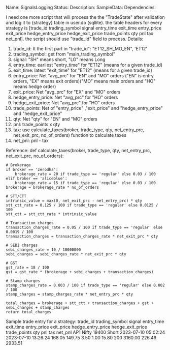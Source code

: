 Name: SignalsLogging
Status:
Description:
SampleData:
Dependencies:

I need one more script that will process the the "TradeState" after validation and log it to {strategy} table in user.db (sqllite). the table headers for every strategy is [trade_id trading_symbol signal entry_time exit_time entry_price exit_price hedge_entry_price hedge_exit_price trade_points qty pnl tax net_pnl]. the script should use "trade_id" field to process.
Details:

1. trade_id: It the first part in "trade_id": "ET12_SH_MO_EN", 'ET12'
2. trading_symbol: get from "main_trading_symbol"
3. signal: "SH" means short, "LG" means Long
4. entry_time: earliest "entry_time" for "ET12" (means for a given trade_id)
5. exit_time: latest "exit_time" for "ET12" (means for a given trade_id)
6. entry_price: Net "avg_prc" for "EN" and "MO" orders ("EN" is entry orders, "EX" means exit orders)("MO" means main orders and "HO" means hedge order)
7. exit_price: Net "avg_prc" for "EX" and "MO" orders
8. hedge_entry_price: Net "avg_prc" for "HO" orders
9. hedge_exit_price: Net "avg_prc" for "HO" orders
10. trade_points: Net of "entry_price" ,"exit_price" and "hedge_entry_price" and "hedge_exit_price"
11. qty: Net "qty" for "EN" and "MO" orders
12. pnl: trade_points x qty
13. tax: use calculate_taxes(broker, trade_type, qty, net_entry_prc, net_exit_prc, no_of_orders) function to calculate taxes
14. net_pnl: pnl - tax

Reference:
def calculate_taxes(broker, trade_type, qty, net_entry_prc, net_exit_prc, no_of_orders):

    # Brokerage
    if broker == 'zerodha':
        brokerage_rate = 20 if trade_type == 'regular' else 0.03 / 100
    elif broker == 'aliceblue':
        brokerage_rate = 15 if trade_type == 'regular' else 0.03 / 100
    brokerage = brokerage_rate * no_of_orders

    # STT/CTT
    intrinsic_value = max(0, net_exit_prc - net_entry_prc) * qty
    stt_ctt_rate = 0.125 / 100 if trade_type == 'regular' else 0.0125 / 100
    stt_ctt = stt_ctt_rate * intrinsic_value

    # Transaction charges
    transaction_charges_rate = 0.05 / 100 if trade_type == 'regular' else 0.0019 / 100
    transaction_charges = transaction_charges_rate * net_exit_prc * qty

    # SEBI charges
    sebi_charges_rate = 10 / 10000000
    sebi_charges = sebi_charges_rate * net_exit_prc * qty

    # GST
    gst_rate = 18 / 100
    gst = gst_rate * (brokerage + sebi_charges + transaction_charges)

    # Stamp charges
    stamp_charges_rate = 0.003 / 100 if trade_type == 'regular' else 0.002 / 100
    stamp_charges = stamp_charges_rate * net_entry_prc * qty

    total_charges = brokerage + stt_ctt + transaction_charges + gst + sebi_charges + stamp_charges
    return total_charges

Sample trade entry for a strategy:
trade_id trading_symbol signal entry_time exit_time entry_price exit_price hedge_entry_price hedge_exit_price trade_points qty pnl tax net_pnl
AP1 Nifty 19400 Short 2023-07-10 05:02:24 2023-07-10 13:26:24 168.05 149.75 3.50 1.00 15.80 200 3160.00 226.49 2933.51
